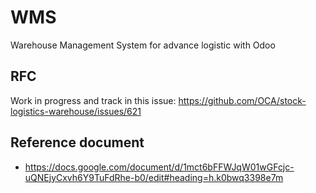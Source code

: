 # WMS
Warehouse Management System for advance logistic with Odoo

## RFC

Work in progress and track in this issue: https://github.com/OCA/stock-logistics-warehouse/issues/621

## Reference document

 - https://docs.google.com/document/d/1mct6bFFWJqW01wGFcjc-uQNEjyCxvh6Y9TuFdRhe-b0/edit#heading=h.k0bwq3398e7m
